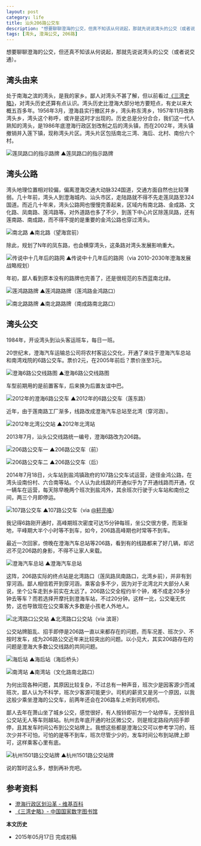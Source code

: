 ```yaml
---
layout: post
category: life
title: 汕头206路公交车
description: "想要聊聊澄海的公交，但真不知该从何说起，那就先说说湾头的公交（或者说交通）。"
tags: [湾头, 澄海公交, 206路]
---
```


想要聊聊澄海的公交，但还真不知该从何说起，那就先说说湾头的公交（或者说交通）。

## 湾头由来

处于南海之滨的湾头，是我的家乡。鄙人对湾头不甚了解，但以前看过[《三湾史略》](http://book.douban.com/subject/2329901/)，对湾头历史还算有点认识。湾头历史比澄海大部分地方要短点，有史以来大概五百多年。1956年3月，澄海县实行撤区并乡，湾头称东湾乡，1957年11月改称湾头乡，湾头这个称呼，或许是这时才出现的。历史总是分分合合，我们这一代人熟知的湾头，是1986年底澄海行政区划改制之后的湾头镇，而在2002年，湾头镇撤销并入莲下镇，现称湾头片区。湾头片区包括南北三湾、海后、北村、南份六个村。

![莲凤路口的指示路牌]({{site.IMG_PATH}}/number-206-bus-01.jpg_640)
▲莲凤路口的指示路牌

## 湾头公路

湾头地理位置相对较偏，偏离澄海交通大动脉324国道，交通方面自然也比较薄弱。几十年前，湾头人到澄海城内、汕头市区，走陆路就不得不先走莲凤路至324国道。而近几十年来，湾头公路网也慢慢完善起来，区域内有南北路、金成路、文化路、凤南路、莲鸿路等。对外道路也多了不少，到莲下中心片区除莲凤路，还有莲南路、南成路，而不得不提的是重要的金鸿公路也穿过湾头。

![南北路]({{site.IMG_PATH}}/number-206-bus-02.jpg_640)
▲南北路（望海宫前）

除此，规划了N年的凤东路，也会横穿湾头，这条路对湾头发展影响重大。

![传说中十几年后的路网]({{site.IMG_PATH}}/number-206-bus-03.jpg?imageView2/1/w/640/h/427/q/90)
▲传说中十几年后的路网（via 2010-2030年澄海发展战略规划）

年初，鄙人看到原本没有的路牌也完善了，还是很规范的东西蓝南北绿。

![莲鸿路路牌]({{site.IMG_PATH}}/number-206-bus-04.jpg_640)
▲莲鸿路路牌（莲鸿路金鸿路口）

![南北路路牌]({{site.IMG_PATH}}/number-206-bus-05.jpg_640)
▲南北路路牌（南成路南北路口）

## 湾头公交

1984年，开设湾头到汕头客运班车，每日一班。

20世纪末，澄海汽车运输总公司将农村客运公交化，开通了来往于澄海汽车总站和南湾戏院的6路公交车。票价2元，在2005年前后？票价涨至3元。

![澄海6路公交线路图]({{site.IMG_PATH}}/number-206-bus-06.jpg)
▲澄海6路公交线路图

车型前期用的是前置客车，后来换为后置友谊中巴。

![2012年的澄海6路公交车]({{site.IMG_PATH}}/number-206-bus-07.jpg_640)
▲2012年的6路公交车（莲东路）

近年，由于莲南路工厂渐多，线路改成澄海汽车总站至北湾（穿河涵）。

![2012年北湾公交站]({{site.IMG_PATH}}/number-206-bus-08.jpg_640)
▲2012年北湾站

2013年7月，汕头公交线路统一编号，澄海6路改为206路。

![206路公交车一]({{site.IMG_PATH}}/number-206-bus-09.jpg_640)
▲206路公交车（前）

![206路公交车二]({{site.IMG_PATH}}/number-206-bus-10.jpg_640)
▲206路公交车（后）

2014年7月18日，火车站到盐鸿镇政府的107路公交车试运营，途径金鸿公路，在湾头设南份村、六合南等站。个人认为此线路的开通似乎为了开通线路而开通，仅一辆车在运营，每天除早晚两个班次到盐鸿外，其余班次行驶于火车站和南份之间，两三个月即停运。

![107路公交车]({{site.IMG_PATH}}/number-206-bus-11.jpg?imageView2/1/w/640/h/427/q/90)
▲107路公交车（via [@轩亮咯](http://weibo.com/xarng)）

我记得6路刚开通时，高峰期班次密度可达15分钟每班，坐公交很方便，而渐渐地，平峰期大半个小时等不到车，如今，206路高峰期也时常等不到车。

最近一次回家，傍晚在澄海汽车总站等206路，看到有的线路都来了好几辆，却迟迟不见206路的身影，不得不让家人来载。

![澄海汽车总站]({{site.IMG_PATH}}/number-206-bus-13.jpg_640)
▲澄海汽车总站

这阵，206路实际的终点站是北湾路口（莲凤路凤南路口，北湾乡前），并非有到穿河涵。鄙人相信若开到穿河涵，乘客会多不少，因为对于北湾北片大部分人来说，坐个公车走到乡前实在太远了。206路公交全程约半个钟，难不成走20多分钟去等车？而若选择开摩托到澄海车站，不过20分钟。这样一比，公交毫无优势，这也导致现在公交乘客大多数是小孩老人外地人。

![北湾路口公交站]({{site.IMG_PATH}}/number-206-bus-12.jpg?imageView2/1/w/640/h/427/q/90)
▲北湾路口公交站（via 滨哥）

公交站牌脏乱、招手即停是206路一直以来都存在的问题，而车况差、班次少、不按时发车，成为206路公交近年来比较突出的问题。以小见大，其实206路存在的问题是澄海大多数公交线路的共同问题。

![海后站]({{site.IMG_PATH}}/number-206-bus-14.jpg_640)
▲海后站（海后桥头）

![南湾站]({{site.IMG_PATH}}/number-206-bus-15.jpg_640)
▲南湾站（文化路南北路口）

为何出现各种问题，其原因比较复杂，不过总有一种声音，班次少是因客源少而减班次，鄙人认为不科学，班次少客源可能更少。司机的薪资又是另一个原因，以我这般少乘坐澄海的公交车，前两年还会在206路车上听到司机唠叨。

鄙人去年在萧山坐了城乡公交，感觉很好，有人按铃即前方一个站停车，无按铃且公交站无人等车则越站。杭州去年底开通的社区微公交，则是规定路段内招手即停，且其发车时间公布到公交站牌上。我想这些都是澄海公交可以参考学习的，班次少并不可怕，可怕的是等不到车，班次尽管少少的，发车时间公布到站牌上即可，这样乘客心里有底。

![杭州1501路公交站牌]({{site.IMG_PATH}}/number-206-bus-16.jpg_640)
▲杭州1501路公交站牌

说的暂时这么多，想到再补充吧。

## 参考资料

* [澄海行政区划沿革 - 维基百科](http://zh.wikipedia.org/wiki/%E6%BE%84%E6%B5%B7%E8%A1%8C%E6%94%BF%E5%8C%BA%E5%88%92%E6%B2%BF%E9%9D%A9)
* [《三湾史略》- 中国国家数字图书馆](http://mylib.nlc.gov.cn/web/guest/search/zhongwentushu/medaDataDisplay?metaData.lId=1310322)

**本文历史**

* 2015年05月17日 完成初稿